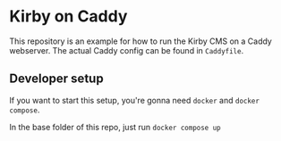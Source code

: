 # Kirby on Caddy

This repository is an example for how to run the Kirby CMS on a Caddy webserver. The actual Caddy config can be found in `Caddyfile`.

## Developer setup
If you want to start this setup, you're gonna need `docker` and `docker compose`.

In the base folder of this repo, just run `docker compose up`